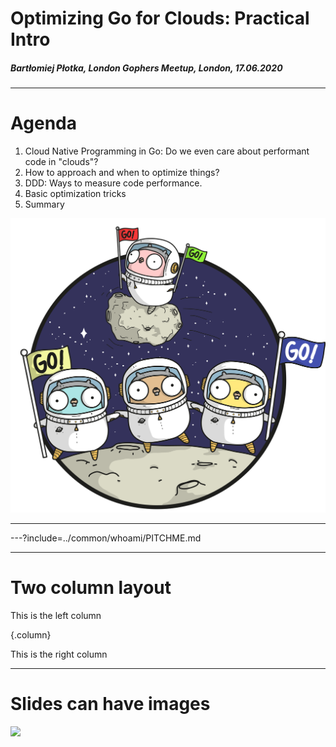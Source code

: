 # Optimizing Go for Clouds: Practical Intro

##### Bartłomiej Płotka, London Gophers Meetup, London, 17.06.2020

<!--
    https://www.meetup.com/LondonGophers/events/270419925/
    Introduction:
    I am PSWE, however SRE, in our job we build services. Parts of bigger systems usually running on K8s.
    There is pressure on scaling but applications themselves have lots of overhead.
    Go is popular for cloud-native applications. We will focus on cloud-native applications as usual, we don't want to go into extremes. We don't need extreme efficiency. We just want to avoid leaks and silly allocations/CPU waste. This is to save money and putting scalability complexity when not needed. We also care about readability!
    challenges: NO one really gives real demos, takes time, context switching, easy to make wrong assumptions. Example: https://github.com/thanos-io/thanos/pull/2603
    How to approach it?
    Always start simple. Never micro optimize.
    Two main categories (for simplicity, there are others like network/IO). Usually optimizing
     means:
    Reducing unnecessary wor
     balancing between those two.
    CPU (Compressible and what it means)
    Memory
    HOW to tell what is bottleneck? How to tell we can do anything? Measure dataset vs actual resources usage (e.g lookup 100B on large index is using 12GB?)
    Focus on whats your main bottlenecks. Gather data first. Is your server CPU or Memory sensitive? Will it timeout of OOM first? This will tell us where we can make some tradeoffs. Stateful (e.g. DB) vs  stateless applications (e.g. proxy).
    Measure, optimize, measure and compare again. Repeat.
    Measuring
    Micro benchmarks (go test -bench) vs e2e benchmarks (e.g feedback from e.g cgroups/OS/go metrics.
    Writing test is a challenge. It’s very tempting to write benchmark spanning huge logic, for example whole complicated query request inDB. This is hard there are too many moving parts. It’s much easier to start with smaller things
    Understading. The more test you will write, better, the more runs, better
    Profiling
    When to use each of those.
    Optimizing
    CPU: Will explain basic issues: (recursiveness, no sleep between wait loops, starvations, etc.
    Memory: basic pitfalls, mmap and why it's not really safe.
    Summary:
    Useful tools benchstat, funcbench, leaktest, etc.
    Takeaways.
    
    https://github.com/alecthomas/unsafeslice/blob/master/unsafeslice.go
-->
  
---

# Agenda

1. Cloud Native Programming in Go: Do we even care about performant code in "clouds"?
1. How to approach and when to optimize things?
1. DDD: Ways to measure code performance.
1. Basic optimization tricks
1. Summary

![](https://raw.githubusercontent.com/ashleymcnamara/gophers/master/GopherSpaceCommunity.png)


<!--
Let's quickly look on overview.
--> 

---

---?include=../common/whoami/PITCHME.md

---

# Two column layout

This is the left column

{.column}

This is the right column

<!--
Elo
-->

---

# Slides can have images

![](https://raw.githubusercontent.com/ashleymcnamara/gophers/6603733fcf9877f166206d2414f75df72d6fd1ea/cncf.png)

<!--
-->
    
